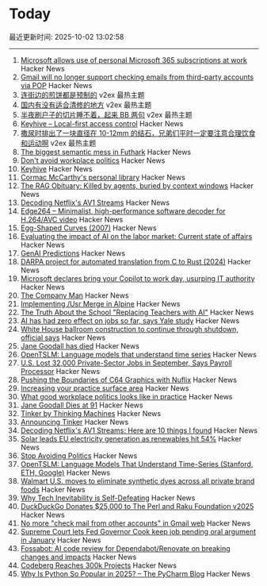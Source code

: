 # Today

最近更新时间: 2025-10-02 13:02:58

--- 
1. [Microsoft allows use of personal Microsoft 365 subscriptions at work](https://www.theregister.com/2025/10/01/microsoft_consumer_copilot_corporate/) Hacker News
2. [Gmail will no longer support checking emails from third-party accounts via POP](https://support.google.com/mail/answer/16604719?hl=en) Hacker News
3. [连街边的煎饼都是预制的](https://www.v2ex.com/t/1163112) v2ex 最热主题
4. [国内有没有适合清修的地方](https://www.v2ex.com/t/1163111) v2ex 最热主题
5. [半夜刷户子的切片睡不着，起来 BB 两句](https://www.v2ex.com/t/1163102) v2ex 最热主题
6. [Keyhive – Local-first access control](https://www.inkandswitch.com/keyhive/notebook/) Hacker News
7. [撒尿时排出了一块直径在 10-12mm 的结石，兄弟们平时一定要注意合理饮食和运动啊](https://www.v2ex.com/t/1163103) v2ex 最热主题
8. [The biggest semantic mess in Futhark](https://futhark-lang.org/blog/2025-09-26-the-biggest-semantic-mess.html) Hacker News
9. [Don't avoid workplace politics](https://terriblesoftware.org/2025/10/01/stop-avoiding-politics/) Hacker News
10. [Keyhive](https://www.inkandswitch.com/keyhive/notebook/) Hacker News
11. [Cormac McCarthy's personal library](https://www.smithsonianmag.com/arts-culture/two-years-cormac-mccarthys-death-rare-access-to-personal-library-reveals-man-behind-myth-180987150/) Hacker News
12. [The RAG Obituary: Killed by agents, buried by context windows](https://www.nicolasbustamante.com/p/the-rag-obituary-killed-by-agents) Hacker News
13. [Decoding Netflix's AV1 Streams](https://singhkays.com/blog/netflix-av1-decode/) Hacker News
14. [Edge264 – Minimalist, high-performance software decoder for H.264/AVC video](https://github.com/tvlabs/edge264) Hacker News
15. [Egg-Shaped Curves (2007)](https://nyjp07.com/index_egg_E.html) Hacker News
16. [Evaluating the impact of AI on the labor market: Current state of affairs](https://budgetlab.yale.edu/research/evaluating-impact-ai-labor-market-current-state-affairs) Hacker News
17. [GenAI Predictions](https://www.tbray.org/ongoing/When/202x/2025/09/26/GenAI-Predictions) Hacker News
18. [DARPA project for automated translation from C to Rust (2024)](https://www.darpa.mil/news/2024/memory-safety-vulnerabilities) Hacker News
19. [Microsoft declares bring your Copilot to work day, usurping IT authority](https://www.theregister.com/2025/10/01/microsoft_consumer_copilot_corporate/) Hacker News
20. [The Company Man](https://www.lesswrong.com/posts/JH6tJhYpnoCfFqAct/the-company-man) Hacker News
21. [Implementing /Usr Merge in Alpine](https://alpinelinux.org/posts/2025-10-01-usr-merge.html) Hacker News
22. [The Truth About the School "Replacing Teachers with AI"](https://danmeyer.substack.com/p/the-truth-about-2-hour-learning-and) Hacker News
23. [AI has had zero effect on jobs so far, says Yale study](https://www.theregister.com/2025/10/01/ai_isnt_taking_people_jobs/) Hacker News
24. [White House ballroom construction to continue through shutdown, official says](https://abcnews.go.com/Politics/live-updates/trump-admin-live-updates/?id=126029955) Hacker News
25. [Jane Goodall has died](https://www.latimes.com/obituaries/story/2025-10-01/jane-goodall-chimpanzees-dead) Hacker News
26. [OpenTSLM: Language models that understand time series](https://www.opentslm.com/) Hacker News
27. [U.S. Lost 32,000 Private-Sector Jobs in September, Says Payroll Processor](https://www.wsj.com/economy/jobs/u-s-lost-32-000-jobs-in-september-says-payroll-processor-06528340) Hacker News
28. [Pushing the Boundaries of C64 Graphics with Nuflix](https://cobbpg.github.io/articles/nuflix.html) Hacker News
29. [Increasing your practice surface area](https://www.indiehackers.com/post/lifestyle/increasing-your-practice-surface-area-agxYGi9bL0gd1WYYQZAu) Hacker News
30. [What good workplace politics looks like in practice](https://terriblesoftware.org/2025/10/01/stop-avoiding-politics/) Hacker News
31. [Jane Goodall Dies at 91](https://www.latimes.com/obituaries/story/2025-10-01/jane-goodall-chimpanzees-dead) Hacker News
32. [Tinker by Thinking Machines](https://thinkingmachines.ai/tinker/) Hacker News
33. [Announcing Tinker](https://thinkingmachines.ai/blog/announcing-tinker/) Hacker News
34. [Decoding Netflix's AV1 Streams: Here are 10 things I found](https://singhkays.com/blog/netflix-av1-decode/) Hacker News
35. [Solar leads EU electricity generation as renewables hit 54%](https://electrek.co/2025/09/30/solar-leads-eu-electricity-generation-as-renewables-hit-54-percent/) Hacker News
36. [Stop Avoiding Politics](https://terriblesoftware.org/2025/10/01/stop-avoiding-politics/) Hacker News
37. [OpenTSLM: Language Models That Understand Time-Series (Stanford, ETH, Google)](https://www.opentslm.com/) Hacker News
38. [Walmart U.S. moves to eliminate synthetic dyes across all private brand foods](https://corporate.walmart.com/news/2025/10/01/walmart-u-s-moves-to-eliminate-synthetic-dyes-across-all-private-brand-food-products) Hacker News
39. [Why Tech Inevitability is Self-Defeating](https://deviantabstraction.com/2025/09/29/against-the-tech-inevitability/) Hacker News
40. [DuckDuckGo Donates $25,000 to The Perl and Raku Foundation v2025](https://www.perl.com/article/duckduckgo-donates-25-000-to-the-perl-and-raku-foundation-v2025/) Hacker News
41. [No more "check mail from other accounts" in Gmail web](https://support.google.com/mail/answer/16604719?hl=en) Hacker News
42. [Supreme Court lets Fed Governor Cook keep job pending oral argument in January](https://www.cnbc.com/2025/10/01/supreme-court-trump-fed-lisa-cook.html) Hacker News
43. [Fossabot: AI code review for Dependabot/Renovate on breaking changes and impacts](https://fossa.com/blog/fossabot-dependency-upgrade-ai-agent/) Hacker News
44. [Codeberg Reaches 300k Projects](https://codeberg.org/) Hacker News
45. [Why Is Python So Popular in 2025? – The PyCharm Blog](https://blog.jetbrains.com/pycharm/2025/09/why-is-python-so-popular/) Hacker News
